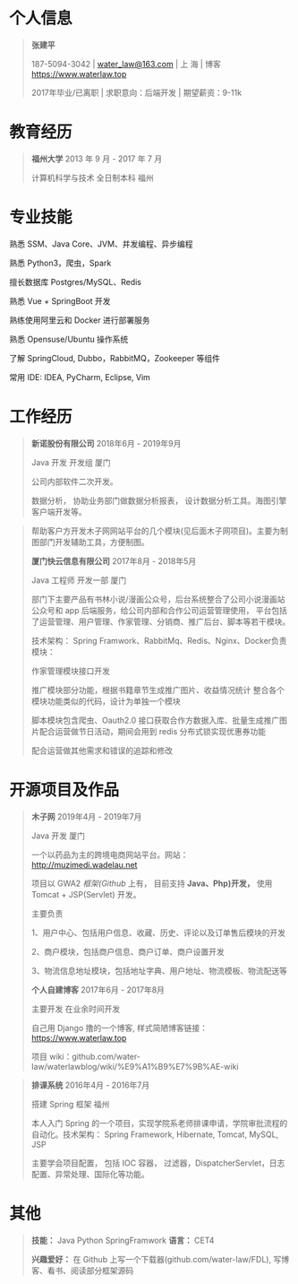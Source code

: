 # 个人信息

> **张建平**
>
> 187-5094-3042 \| water_law@163.com \| 上 海 | 博客 https://www.waterlaw.top
>
> 2017年毕业/已离职 \| 求职意向：后端开发 \| 期望薪资：9-11k

# 教育经历

> **福州大学** 2013 年 9 月 - 2017 年 7 月
>
> 计算机科学与技术 全日制本科 福州

# 专业技能

熟悉 SSM、Java Core、JVM、并发编程、异步编程

熟悉 Python3，爬虫，Spark

擅长数据库 Postgres/MySQL、Redis

熟悉 Vue + SpringBoot 开发

熟练使用阿里云和 Docker 进行部署服务

熟悉 Opensuse/Ubuntu 操作系统

了解 SpringCloud, Dubbo，RabbitMQ，Zookeeper 等组件

常用 IDE: IDEA, PyCharm, Eclipse, Vim

# 工作经历

> **新诺股份有限公司** 2018年6月 - 2019年9月
>
> Java 开发 开发组 厦门
>
> 公司内部软件二次开发。
>
> 数据分析， 协助业务部门做数据分析报表， 设计数据分析工具。海图引擎客户端开发等。

> 帮助客户方开发木子网网站平台的几个模块(见后面木子网项目)。主要为制图部门开发辅助工具，方便制图。
>
> **厦门快云信息有限公司** 2017年8月 - 2018年5月
>
> Java 工程师 开发一部 厦门
>
> 部门下主要产品有书林小说/漫画公众号，后台系统整合了公司小说漫画站公众号和 app 后端服务，给公司内部和合作公司运营管理使用， 平台包括了运营管理、用户管理、作家管理、分销商、推广后台、脚本等若干模块。
>
> 技术架构： Spring Framwork、RabbitMq、Redis、Nginx、Docker负责模块：
>
> 作家管理模块接口开发
>
> 推广模块部分功能，根据书籍章节生成推广图片、收益情况统计 整合各个模块功能类似的代码，设计为单独一个模块
>
> 脚本模块包含爬虫、Oauth2.0 接口获取合作方数据入库、批量生成推广图片配合运营做节日活动，期间会用到 redis 分布式锁实现优惠券功能
>
> 配合运营做其他需求和错误的追踪和修改



# 开源项目及作品

> **木子网** 2019年4月 - 2019年7月
>
> Java 开发 厦门
>
> 一个以药品为主的跨境电商网站平台。网站：http://muzimedi.wadelau.net
>
> 项目以 GWA2 *框架(Github* 上有， 目前支持 **Java、Php)开发，** 使用 Tomcat + JSP(Servlet) 开发。
>
> 主要负责
>
> 1、用户中心、包括用户信息、收藏、历史、评论以及订单售后模块的开发
>
> 2、商户模块，包括商户信息、商户订单、商户设置开发
>
> 3、物流信息地址模块，包括地址字典、用户地址、物流模板、物流配送等
>
> **个人自建博客** 2017年6月 - 2017年8月
>
> 主要开发 在业余时间开发
>
> 自己用 Django 撸的一个博客, 样式简陋博客链接：https://www.waterlaw.top
>
> 项目 wiki：github.com/water-law/waterlawblog/wiki/%E9%A1%B9%E7%9B%AE-wiki

> **排课系统** 2016年4月 - 2016年7月
>
> 搭建 Spring 框架 福州
>
> 本人入门 Spring 的一个项目，实现学院系老师排课申请，学院审批流程的自动化。技术架构： Spring Framework, Hibernate, Tomcat, MySQL, JSP
>
> 主要学会项目配置， 包括 IOC 容器， 过滤器，DispatcherServlet，日志配置、异常处理、国际化等功能。

# 其他

> **技能：** Java Python SpringFramwork **语言：** CET4
>
> **兴趣爱好：** 在 Github 上写一个下载器(github.com/water-law/FDL), 写博客、看书、阅读部分框架源码